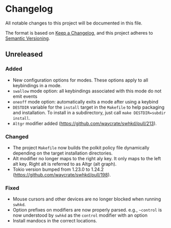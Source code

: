 # Changelog

All notable changes to this project will be documented in this file.

The format is based on [Keep a Changelog](https://keepachangelog.com/en/1.0.0/),
and this project adheres to [Semantic Versioning](https://semver.org/spec/v2.0.0.html).

## Unreleased

### Added

- New configuration options for modes. These options apply to all keybindings in a mode.
- `swallow` mode option: all keybindings associated with this mode do not emit events
- `oneoff` mode option: automatically exits a mode after using a keybind
- `DESTDIR` variable for the `install` target in the `Makefile` to help
  packaging and installation. To install in a subdirectory, just call `make
  DESTDIR=subdir install`.
- `Altgr` modifier added (https://github.com/waycrate/swhkd/pull/213).

### Changed

- The project `Makefile` now builds the polkit policy file dynamically depending
  on the target installation directories.
- Alt modifier no longer maps to the right aly key. It only maps to the left alt key. Right alt is referred to as Altgr (alt graph).
- Tokio version bumped from 1.23.0 to 1.24.2 (https://github.com/waycrate/swhkd/pull/198).

### Fixed

- Mouse cursors and other devices are no longer blocked when running `swhkd`.
- Option prefixes on modifiers are now properly parsed. e.g., `~control` is now
  understood by `swhkd` as the `control` modifier with an option
- Install mandocs in the correct locations.
